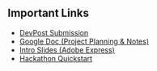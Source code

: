 ## Important Links

- [DevPost Submission](https://devpost.com/software/something-xamqoj)
- [Google Doc (Project Planning & Notes)](https://docs.google.com/document/d/12lOvMBbsYR7UIPiqla-SmIp46N0ZOA_xN7GSWRTM6f0/edit?usp=sharing)
- [Intro Slides (Adobe Express)](https://new.express.adobe.com/publishedV2/urn:aaid:sc:EU:9e270138-fb9a-4be2-b6db-8c22c3abbeef)
- [Hackathon Quickstart](https://developer.adobe.com/express/hackathons)
